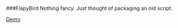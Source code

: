 ###FlapyBird
Nothing fancy. Just thought of packaging an old script.

[Demo](http://gtushar.co/games/flappy)
